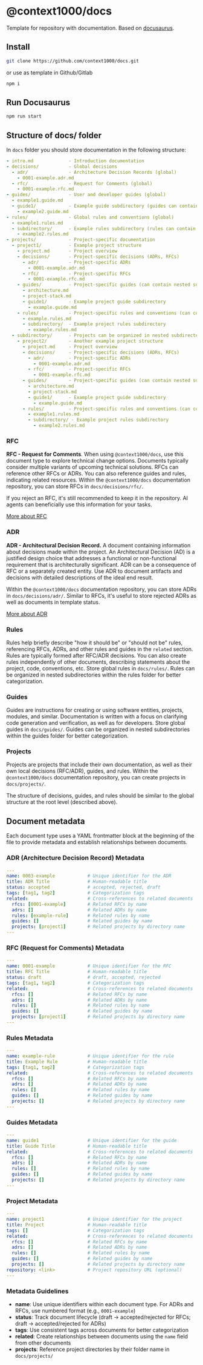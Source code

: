 # @context1000/docs

Template for repository with documentation. Based on [docusaurus](https://docusaurus.io/).

## Install

```sh
git clone https://github.com/context1000/docs.git
```

or use as template in Github/Gitlab

```sh
npm i
```

## Run Docusaurus

```sh
npm run start
```

## Structure of **docs/** folder

In `docs` folder you should store documentation in the following structure:

```yaml
- intro.md             - Introduction documentation
- decisions/           - Global decisions
  - adr/               - Architecture Decision Records (global)
    - 0001-example.adr.md
  - rfc/               - Request for Comments (global)
    - 0001-example.rfc.md
- guides/              - User and developer guides (global)
  - example1.guide.md
  - guide1/            - Example guide subdirectory (guides can contain nested subdirectories)
    - example2.guide.md
- rules/               - Global rules and conventions (global)
  - example1.rules.md
  - subdirectory/      - Example rules subdirectory (rules can contain nested subdirectories)
    - example2.rules.md
- projects/            - Project-specific documentation
  - project1/          - Example project structure
    - project.md       - Project overview
    - decisions/       - Project-specific decisions (ADRs, RFCs)
      - adr/           - Project-specific ADRs
        - 0001-example.adr.md
      - rfc/           - Project-specific RFCs
        - 0001-example.rfc.md
    - guides/          - Project-specific guides (can contain nested subdirectories)
      - architecture.md
      - project-stack.md
      - guide1/        - Example project guide subdirectory
        - example.guide.md
    - rules/           - Project-specific rules and conventions (can contain nested subdirectories)
      - example.rules.md
      - subdirectory/  - Example project rules subdirectory
        - example.rules.md
  - subdirectory/      - Projects can be organized in nested subdirectories
    - project2/        - Another example project structure
      - project.md     - Project overview
      - decisions/     - Project-specific decisions (ADRs, RFCs)
        - adr/         - Project-specific ADRs
          - 0001-example.adr.md
        - rfc/         - Project-specific RFCs
          - 0001-example.rfc.md
      - guides/        - Project-specific guides (can contain nested subdirectories)
        - architecture.md
        - project-stack.md
        - guide1/      - Example project guide subdirectory
          - example.guide.md
      - rules/         - Project-specific rules and conventions (can contain nested subdirectories)
        - example1.rules.md
        - subdirectory/ - Example project rules subdirectory
          - example2.rules.md
```

### RFC

**RFC - Request for Comments**. When using `@context1000/docs`, use this document type to explore technical change options. Documents typically consider multiple variants of upcoming technical solutions. RFCs can reference other RFCs or ADRs. You can also reference guides and rules, indicating related resources.
Within the `@context1000/docs` documentation repository, you can store RFCs in `docs/decisions/rfc/`.

If you reject an RFC, it's still recommended to keep it in the repository. AI agents can beneficially use this information for your tasks.

[More about RFC](https://medium.com/@roberttcode/why-you-should-use-rfcs-b88222a5b6c)

### ADR

**ADR - Architectural Decision Record.** A document containing information about decisions made within the project. An Architectural Decision (AD) is a justified design choice that addresses a functional or non-functional requirement that is architecturally significant.
ADR can be a consequence of RFC or a separately created entity. Use ADR to document artifacts and decisions with detailed descriptions of the ideal end result.

Within the `@context1000/docs` documentation repository, you can store ADRs in `docs/decisions/adr/`.
Similar to RFCs, it's useful to store rejected ADRs as well as documents in template status.

[More about ADR](https://adr.github.io/)

### Rules

Rules help briefly describe "how it should be" or "should not be" rules, referencing RFCs, ADRs, and other rules and guides in the `related` section. Rules are typically formed after RFC/ADR decisions. You can also create rules independently of other documents, describing statements about the project, code, conventions, etc. Store global rules in `docs/rules/`. Rules can be organized in nested subdirectories within the rules folder for better categorization.

### Guides

Guides are instructions for creating or using software entities, projects, modules, and similar. Documentation is written with a focus on clarifying code generation and verification, as well as for developers. Store global guides in `docs/guides/`. Guides can be organized in nested subdirectories within the guides folder for better categorization.

### Projects

Projects are projects that include their own documentation, as well as their own local decisions (RFC/ADR), guides, and rules. Within the `@context1000/docs` documentation repository, you can create projects in `docs/projects/`.

The structure of decisions, guides, and rules should be similar to the global structure at the root level (described above).

## Document metadata

Each document type uses a YAML frontmatter block at the beginning of the file to provide metadata and establish relationships between documents.

### ADR (Architecture Decision Record) Metadata

```yaml
---
name: 0003-example            # Unique identifier for the ADR
title: ADR Title              # Human-readable title
status: accepted              # accepted, rejected, draft
tags: [tag1, tag2]            # Categorization tags
related:                      # Cross-references to related documents
  rfcs: [0001-example]        # Related RFCs by name
  adrs: []                    # Related ADRs by name
  rules: [example-rule]       # Related rules by name
  guides: []                  # Related guides by name
  projects: [project1]        # Related projects by directory name
---
```

### RFC (Request for Comments) Metadata

```yaml
---
name: 0001-example            # Unique identifier for the RFC
title: RFC Title              # Human-readable title
status: draft                 # draft, accepted, rejected
tags: [tag1, tag2]            # Categorization tags
related:                      # Cross-references to related documents
  rfcs: []                    # Related RFCs by name
  adrs: []                    # Related ADRs by name
  rules: []                   # Related rules by name
  guides: []                  # Related guides by name
  projects: [project1]        # Related projects by directory name
---
```

### Rules Metadata

```yaml
---
name: example-rule            # Unique identifier for the rule
title: Example Rule           # Human-readable title
tags: [tag1, tag2]            # Categorization tags
related:                      # Cross-references to related documents
  rfcs: []                    # Related RFCs by name
  adrs: []                    # Related ADRs by name
  rules: []                   # Related rules by name
  guides: []                  # Related guides by name
  projects: []                # Related projects by directory name
---
```

### Guides Metadata

```yaml
---
name: guide1                  # Unique identifier for the guide
title: Guide Title            # Human-readable title
related:                      # Cross-references to related documents
  rfcs: []                    # Related RFCs by name
  adrs: []                    # Related ADRs by name
  rules: []                   # Related rules by name
  guides: []                  # Related guides by name
  projects: []                # Related projects by directory name
---
```

### Project Metadata

```yaml
---
name: project1                # Unique identifier for the project
title: Project                # Human-readable title
tags: []                      # Categorization tags
related:                      # Cross-references to related documents
  rfcs: []                    # Related RFCs by name
  adrs: []                    # Related ADRs by name
  rules: []                   # Related rules by name
  guides: []                  # Related guides by name
  projects: []                # Related projects by directory name
repository: <link>            # Project repository URL (optional)
---
```

### Metadata Guidelines

- **name**: Use unique identifiers within each document type. For ADRs and RFCs, use numbered format (e.g., `0001-example`)
- **status**: Track document lifecycle (draft → accepted/rejected for RFCs; draft → accepted/rejected for ADRs)
- **tags**: Use consistent tags across documents for better categorization
- **related**: Create relationships between documents using the `name` field from other documents
- **projects**: Reference project directories by their folder name in `docs/projects/`